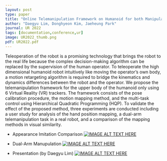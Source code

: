 ```yaml
---
layout: post
type: paper
title: "Online Telemanipulation Framework on Humanoid for both Manipulation and Imitation"
author: "Daegyu Lim, Donghyeon Kim, Jaeheung Park"
journal: UR 2022
tags: [documentation,conference,ur]
image: UR2022_thumb.png
pdf: UR2022.pdf
---
```

Teleoperation of the robot is a promising technology that brings the robot to the real life because the complex decision-making algorithm can be replaced by the supervision of the human operator. To teleoperate the high dimensional humanoid robot intuitively like moving the operator’s own body, a motion retargeting algorithm is required to bridge the kinematics and dynamics differences between the robot and the operator. We propose the telemanipulation framework for the upper body of the humanoid only using 6 Virtual Reality (VR) trackers. The framework consists of the pose calibration procedure, the motion mapping method, and the multi-task control using Hierarchical Quadratic Programming (HQP). To validate the effect of the proposed method, three experiments are conducted including a user study for analysis of the hand position mapping, a dual-arm telemanipulation task in a real robot, and a comparison of the mapping methods in visual similarity.

- Appearance Imitation Comparison
[![IMAGE ALT TEXT HERE](http://img.youtube.com/vi/mzJUSlp3d4Y/0.jpg)](http://www.youtube.com/watch?v=mzJUSlp3d4Y)

- Dual-Arm Manupulation
[![IMAGE ALT TEXT HERE](http://img.youtube.com/vi/zkADn9E_Z4g/0.jpg)](http://www.youtube.com/watch?v=zkADn9E_Z4g)

- Presentation (by Daegyu Lim)
[![IMAGE ALT TEXT HERE](http://img.youtube.com/vi/Tn1169QhIeU/0.jpg)](http://www.youtube.com/watch?v=Tn1169QhIeU)
